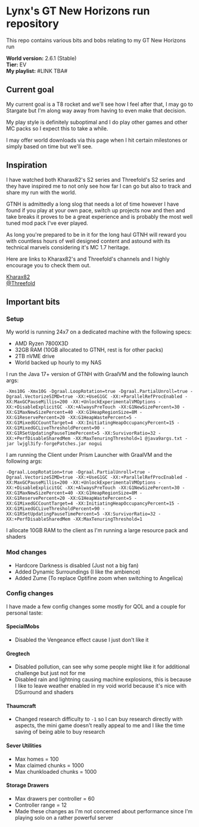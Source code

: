 # Lynx's GT New Horizons run repository

This repo contains various bits and bobs relating to my GT New Horizons run

**World version:** 2.6.1 (Stable)<br/>
**Tier:** EV<br/>
**My playlist:** #LINK TBA#

## Current goal

My current goal is a T8 rocket and we'll see how I feel after that, I may
go to Stargate but I'm along way away from having to even make that decision.

My play style is definitely suboptimal and I do play other games and other MC
packs so I expect this to take a while.

I may offer world downloads via this page when I hit certain milestones or
simply based on time but we'll see.

## Inspiration

I have watched both Kharax82's S2 series and Threefold's S2 series and they
have inspired me to not only see how far I can go but also to track and
share my run with the world.

GTNH is admittedly a long slog that needs a lot of time however I have found
if you play at your own pace, switch up projects now and then and take breaks
it proves to be a great experience and is probably the most well tuned mod
pack I've ever played.

As long you're prepared to be in it for the long haul GTNH will reward you
with countless hours of well designed content and astound with its technical
marvels considering it's MC 1.7 heritage.

Here are links to Kharax82's and Threefold's channels and I highly encourage
you to check them out.

[Kharax82](https://www.youtube.com/c/Kharax82)<br/>
[@Threefold](https://www.youtube.com/@Threefold.)

## Important bits

### Setup

My world is running 24x7 on a dedicated machine with the following specs:

- AMD Ryzen 7800X3D
- 32GB RAM (10GB allocated to GTNH, rest is for other packs)
- 2TB nVME drive
- World backed up hourly to my NAS

I run the Java 17+ version of GTNH with GraalVM and the following launch args:

```text
-Xms10G -Xmx10G -Dgraal.LoopRotation=true -Dgraal.PartialUnroll=true -Dgraal.VectorizeSIMD=true -XX:+UseG1GC -XX:+ParallelRefProcEnabled -XX:MaxGCPauseMillis=200 -XX:+UnlockExperimentalVMOptions -XX:+DisableExplicitGC -XX:+AlwaysPreTouch -XX:G1NewSizePercent=30 -XX:G1MaxNewSizePercent=40 -XX:G1HeapRegionSize=8M -XX:G1ReservePercent=20 -XX:G1HeapWastePercent=5 -XX:G1MixedGCCountTarget=4 -XX:InitiatingHeapOccupancyPercent=15 -XX:G1MixedGCLiveThresholdPercent=90 -XX:G1RSetUpdatingPauseTimePercent=5 -XX:SurvivorRatio=32 -XX:+PerfDisableSharedMem -XX:MaxTenuringThreshold=1 @java9args.txt -jar lwjgl3ify-forgePatches.jar nogui
```

I am running the Client under Prism Launcher with GraalVM and the following args:

```text
-Dgraal.LoopRotation=true -Dgraal.PartialUnroll=true -Dgraal.VectorizeSIMD=true -XX:+UseG1GC -XX:+ParallelRefProcEnabled -XX:MaxGCPauseMillis=200 -XX:+UnlockExperimentalVMOptions -XX:+DisableExplicitGC -XX:+AlwaysPreTouch -XX:G1NewSizePercent=30 -XX:G1MaxNewSizePercent=40 -XX:G1HeapRegionSize=8M -XX:G1ReservePercent=20 -XX:G1HeapWastePercent=5 -XX:G1MixedGCCountTarget=4 -XX:InitiatingHeapOccupancyPercent=15 -XX:G1MixedGCLiveThresholdPercent=90 -XX:G1RSetUpdatingPauseTimePercent=5 -XX:SurvivorRatio=32 -XX:+PerfDisableSharedMem -XX:MaxTenuringThreshold=1
```
I allocate 10GB RAM to the client as I'm running a large resource pack and
shaders

### Mod changes

- Hardcore Darkness is disabled (Just not a big fan)
- Added Dynamic Surroundings (I like the ambience)
- Added Zume (To replace Optifine zoom when switching to Angelica)

### Config changes

I have made a few config changes some mostly for QOL and a couple for personal
taste:

#### SpecialMobs
- Disabled the Vengeance effect cause I just don't like it

#### Gregtech
- Disabled pollution, can see why some people might like it for additional
challenge but just not for me
- Disabled rain and lightning causing machine explosions, this is because I
like to leave weather enabled in my void world because it's nice with DSurround
and shaders

#### Thaumcraft
- Changed research difficulty to `-1` so I can buy research directly with aspects,
 the mini game doesn't really appeal to me and I like the time saving of being able
 to buy research

#### Sever Utilities
- Max homes = 100
- Max claimed chunks = 1000
- Max chunkloaded chunks = 1000

#### Storage Drawers
- Max drawers per controller = 60
- Controller range = 12
- Made these changes as I'm not concerned about performance since I'm playing
solo on a rather powerful server